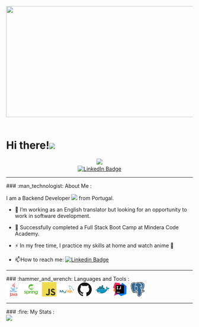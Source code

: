 <div id="header" align="center">
  <img src="https://media.giphy.com/media/dWesBcTLavkZuG35MI/giphy.gif" width="600" height="300"/></div>
</div>
<div align="center">
 <img src="https://komarev.com/ghpvc/?username=nunomartins78&style=flat-square&color=blue" alt=""/>
</div>
<h1 "font-size=24px" >
  Hi there!<img src="https://media.giphy.com/media/hvRJCLFzcasrR4ia7z/giphy.gif" width="30px"/>
</h1>
<div align="center">
  <img src="https://user-images.githubusercontent.com/122387013/232248931-2caa0580-198e-44dc-8da6-0a43039cf684.gif" width="100"/>
<div id="badges" align="center">
  <a href="my-LinkdIn-URL">
    <img src="https://img.shields.io/badge/LinkedIn-blue?style=for-the-badge&logo=linkedin&logoColor=white" alt="LinkedIn Badge"/>
  </a>
</div>
<div align="left">
<hr>
### :man_technologist: About Me :

I am a Backend Developer <img src="https://media.giphy.com/media/WUlplcMpOCEmTGBtBW/giphy.gif" width="30"> from Portugal.

- :telescope: I’m working as an English translator but looking for an opportunity to work in software development.

- :seedling: Successfully completed a Full Stack Boot Camp at Mindera Code Academy.

- :zap: In my free time, I practice my skills at home and watch anime 🙂

- :mailbox:How to reach me: [![Linkedin Badge](https://img.shields.io/badge/-Nuno_Martins-blue?style=flat&logo=Linkedin&logoColor=white)](https://www.linkedin.com/in/nuno-martins-89230480/)

<hr>
### :hammer_and_wrench: Languages and Tools :
<div>
  <img src="https://github.com/devicons/devicon/blob/master/icons/java/java-original-wordmark.svg" title="Java" alt="Java" width="40" height="40"/>&nbsp;
  <img src="https://github.com/devicons/devicon/blob/master/icons/spring/spring-original-wordmark.svg" title="Spring" alt="Spring" width="40" height="40"/>&nbsp;
  <img src="https://github.com/devicons/devicon/blob/master/icons/javascript/javascript-original.svg" title="JavaScript" alt="JavaScript" width="40" height="40"/>&nbsp;
  <img src="https://github.com/devicons/devicon/blob/master/icons/mysql/mysql-original-wordmark.svg" title="MySQL"  alt="MySQL" width="40" height="40"/>&nbsp;
  <img src="https://github.com/devicons/devicon/blob/master/icons/github/github-original.svg" title="GitHub"  alt="GitHub" width="40" height="40"/>&nbsp;
  <img src="https://github.com/devicons/devicon/blob/master/icons/docker/docker-original.svg" title="Docker"  alt="Docker" width="40" height="40"/>&nbsp;
  <img src="https://github.com/devicons/devicon/blob/master/icons/intellij/intellij-original.svg" title="IntelliJ"  alt="IntelliJ" width="40" height="40"/>&nbsp;
  <img src="https://github.com/devicons/devicon/blob/master/icons/postgresql/postgresql-original.svg" title="PostGres"  alt="PostGres" width="40" height="40"/>&nbsp;
</div>

<hr>
### :fire: My Stats :
<div>
  <img src="http://github-readme-streak-stats.herokuapp.com?user=nunomartins78&theme=dark&background=000000">&nbsp;
</div>
